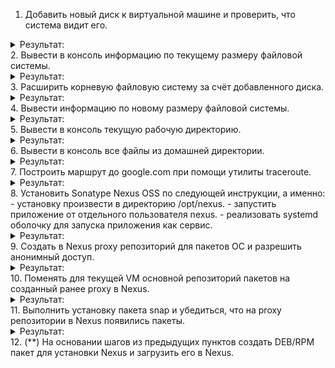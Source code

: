 1. Добавить новый диск к виртуальной машине и проверить, что система видит его.
<details><summary>Результат:</summary>

![image](https://github.com/user-attachments/assets/2c9a95a9-4b23-4dc3-9e96-fc1d7c1237e7)

</details>
2. Вывести в консоль информацию по текущему размеру файловой системы.
<details><summary>Результат:</summary>

![image](https://github.com/user-attachments/assets/1fac0c88-b222-473e-9651-7c17b5535a33)

Диск sdb - только что созданный
</details>
3. Расширить корневую файловую систему за счёт добавленного диска.
<details><summary>Результат:</summary>

![image](https://github.com/user-attachments/assets/90f3ee02-d247-450d-8591-b81116d1f038)

![image](https://github.com/user-attachments/assets/85b70ec3-4598-4ada-9a04-db7ad5564e5a)

![image](https://github.com/user-attachments/assets/deec91b3-fba5-4f1e-9827-e36c760451ee)

![image](https://github.com/user-attachments/assets/8b3d51a6-997a-4294-8285-fb356457c935)

![image](https://github.com/user-attachments/assets/d51af1a0-d9fe-41b9-bf73-6d64c53daed0)

![image](https://github.com/user-attachments/assets/9dc3e72e-163e-450a-bc4e-329f4494d81d)

</details>
4. Вывести информацию по новому размеру файловой системы.
<details><summary>Результат:</summary>

![image](https://github.com/user-attachments/assets/ac9d738b-a8e8-44b0-8498-207dc0efa94c)

</details>
5. Вывести в консоль текущую рабочую директорию.
<details><summary>Результат:</summary>

![image](https://github.com/user-attachments/assets/7ef0c8f3-63de-442f-bf39-ca1483e86e5f)

</details>
6. Вывести в консоль все файлы из домашней директории.
<details><summary>Результат:</summary>

![image](https://github.com/user-attachments/assets/d2ab04e4-cb11-4cd4-9fe8-549a351eb394)

</details>
7. Построить маршрут до google.com при помощи утилиты traceroute.
<details><summary>Результат:</summary>

![image](https://github.com/user-attachments/assets/9761efc4-efee-4c6c-9104-57654ef9fe79)

</details>
8. Установить Sonatype Nexus OSS по следующей инструкции, а именно:
- установку произвести в директорию /opt/nexus.
- запустить приложение от отдельного пользователя nexus.
- реализовать systemd оболочку для запуска приложения как сервис.
<details><summary>Результат:</summary>
Последовательно выполняю команды установки:

```
sudo apt-get update
sudo apt install openjdk-8-jre-headless
cd /opt
sudo wget https://download.sonatype.com/nexus/3/latest-unix.tar.gz
sudo tar -zxvf latest-unix.tar.gz
sudo mv /opt/nexus-3.70.1-02 /opt/nexus
```

Создаю нового пользователя:

```
sudo adduser nexus
```

Даю ему права добавив следующую строчку:
nexus ALL=(ALL) NOPASSWD: ALL

```
sudo visudo
```

Еще права:

```
sudo chown -R nexus:nexus /opt/nexus
sudo chown -R nexus:nexus /opt/sonatype-work
sudo nano /opt/nexus/bin/nexus.rc
```

![image](https://github.com/user-attachments/assets/78a2f8f1-5a1a-4cd3-bc75-ce1017acbb57)

```
sudo nano /opt/nexus/bin/nexus.vmoptions
```
Добавил туда настройки по примеру:

![image](https://github.com/user-attachments/assets/8f0ae0b5-09fc-4cdd-a4fa-fcf474e78c32)

```
sudo nano /etc/systemd/system/nexus.service
```
![image](https://github.com/user-attachments/assets/06282d50-6f07-4818-8444-d6c90cfa39ba)

![image](https://github.com/user-attachments/assets/163a725c-4794-4743-8398-669c21abe977)

![image](https://github.com/user-attachments/assets/466c5961-dc07-4063-895a-4e5f6d4464f8)

![image](https://github.com/user-attachments/assets/4d1885ae-856c-4fb2-946c-2ce41915ff32)

</details>
9. Создать в Nexus proxy репозиторий для пакетов ОС и разрешить анонимный доступ.
<details><summary>Результат:</summary>

![image](https://github.com/user-attachments/assets/325def69-283f-40ad-bf07-703b7b2972c3)

![image](https://github.com/user-attachments/assets/d9cc217e-e4af-4803-a96c-7302c845d01e)

</details>
10. Поменять для текущей VM основной репозиторий пакетов на созданный ранее proxy в Nexus.
<details><summary>Результат:</summary>

![image](https://github.com/user-attachments/assets/d142e910-840f-49b8-acb9-bd35664b16eb)

</details>
11. Выполнить установку пакета snap и убедиться, что на proxy репозитории в Nexus появились пакеты.
<details><summary>Результат:</summary>

![image](https://github.com/user-attachments/assets/0adcac7d-068b-4cf5-89a0-059e0c6d8929)

</details>
12. (**) На основании шагов из предыдущих пунктов создать DEB/RPM пакет для установки Nexus и загрузить его в Nexus.
